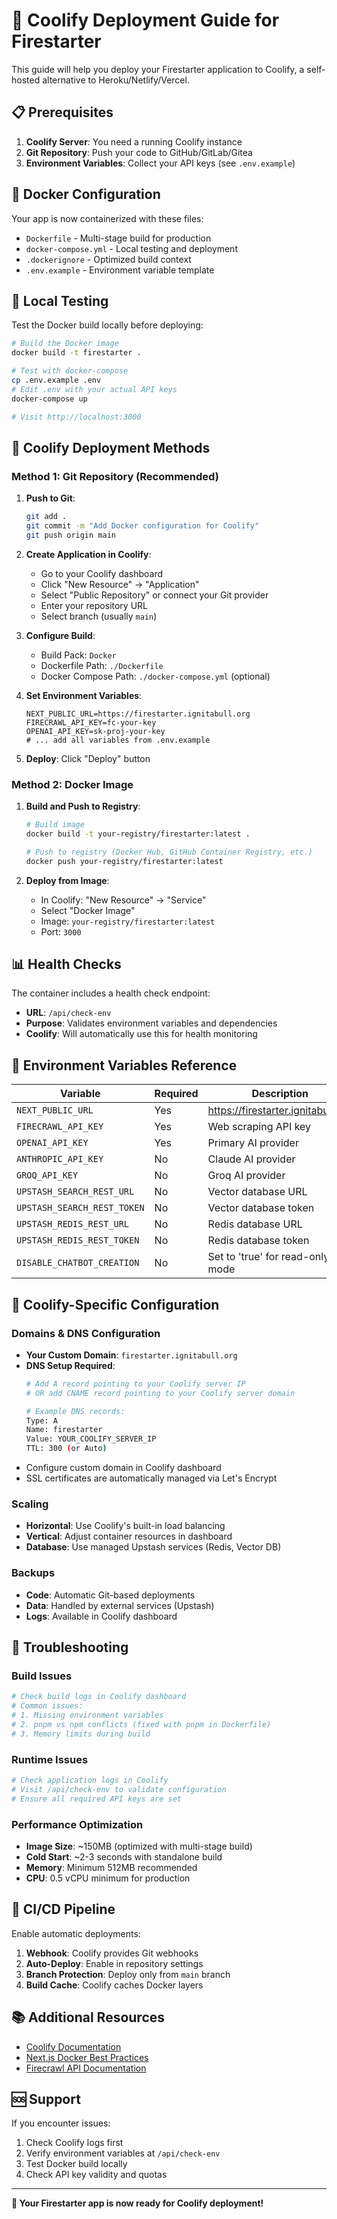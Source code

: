 # 🚀 Coolify Deployment Guide for Firestarter

This guide will help you deploy your Firestarter application to Coolify, a self-hosted alternative to Heroku/Netlify/Vercel.

## 📋 Prerequisites

1. **Coolify Server**: You need a running Coolify instance
2. **Git Repository**: Push your code to GitHub/GitLab/Gitea
3. **Environment Variables**: Collect your API keys (see `.env.example`)

## 🐳 Docker Configuration

Your app is now containerized with these files:
- `Dockerfile` - Multi-stage build for production
- `docker-compose.yml` - Local testing and deployment
- `.dockerignore` - Optimized build context
- `.env.example` - Environment variable template

## 🔧 Local Testing

Test the Docker build locally before deploying:

```bash
# Build the Docker image
docker build -t firestarter .

# Test with docker-compose
cp .env.example .env
# Edit .env with your actual API keys
docker-compose up

# Visit http://localhost:3000
```

## 🚀 Coolify Deployment Methods

### Method 1: Git Repository (Recommended)

1. **Push to Git**:
   ```bash
   git add .
   git commit -m "Add Docker configuration for Coolify"
   git push origin main
   ```

2. **Create Application in Coolify**:
   - Go to your Coolify dashboard
   - Click "New Resource" → "Application"
   - Select "Public Repository" or connect your Git provider
   - Enter your repository URL
   - Select branch (usually `main`)

3. **Configure Build**:
   - Build Pack: `Docker`
   - Dockerfile Path: `./Dockerfile`
   - Docker Compose Path: `./docker-compose.yml` (optional)

4. **Set Environment Variables**:
   ```env
   NEXT_PUBLIC_URL=https://firestarter.ignitabull.org
   FIRECRAWL_API_KEY=fc-your-key
   OPENAI_API_KEY=sk-proj-your-key
   # ... add all variables from .env.example
   ```

5. **Deploy**: Click "Deploy" button

### Method 2: Docker Image

1. **Build and Push to Registry**:
   ```bash
   # Build image
   docker build -t your-registry/firestarter:latest .
   
   # Push to registry (Docker Hub, GitHub Container Registry, etc.)
   docker push your-registry/firestarter:latest
   ```

2. **Deploy from Image**:
   - In Coolify: "New Resource" → "Service"
   - Select "Docker Image"
   - Image: `your-registry/firestarter:latest`
   - Port: `3000`

## 📊 Health Checks

The container includes a health check endpoint:
- **URL**: `/api/check-env`
- **Purpose**: Validates environment variables and dependencies
- **Coolify**: Will automatically use this for health monitoring

## 🔐 Environment Variables Reference

| Variable | Required | Description |
|----------|----------|-------------|
| `NEXT_PUBLIC_URL` | Yes | https://firestarter.ignitabull.org |
| `FIRECRAWL_API_KEY` | Yes | Web scraping API key |
| `OPENAI_API_KEY` | Yes | Primary AI provider |
| `ANTHROPIC_API_KEY` | No | Claude AI provider |
| `GROQ_API_KEY` | No | Groq AI provider |
| `UPSTASH_SEARCH_REST_URL` | No | Vector database URL |
| `UPSTASH_SEARCH_REST_TOKEN` | No | Vector database token |
| `UPSTASH_REDIS_REST_URL` | No | Redis database URL |
| `UPSTASH_REDIS_REST_TOKEN` | No | Redis database token |
| `DISABLE_CHATBOT_CREATION` | No | Set to 'true' for read-only mode |

## 🔧 Coolify-Specific Configuration

### Domains & DNS Configuration
- **Your Custom Domain**: `firestarter.ignitabull.org`
- **DNS Setup Required**:
  ```bash
  # Add A record pointing to your Coolify server IP
  # OR add CNAME record pointing to your Coolify server domain
  
  # Example DNS records:
  Type: A
  Name: firestarter
  Value: YOUR_COOLIFY_SERVER_IP
  TTL: 300 (or Auto)
  ```
- Configure custom domain in Coolify dashboard
- SSL certificates are automatically managed via Let's Encrypt

### Scaling
- **Horizontal**: Use Coolify's built-in load balancing
- **Vertical**: Adjust container resources in dashboard
- **Database**: Use managed Upstash services (Redis, Vector DB)

### Backups
- **Code**: Automatic Git-based deployments
- **Data**: Handled by external services (Upstash)
- **Logs**: Available in Coolify dashboard

## 🐛 Troubleshooting

### Build Issues
```bash
# Check build logs in Coolify dashboard
# Common issues:
# 1. Missing environment variables
# 2. pnpm vs npm conflicts (fixed with pnpm in Dockerfile)
# 3. Memory limits during build
```

### Runtime Issues
```bash
# Check application logs in Coolify
# Visit /api/check-env to validate configuration
# Ensure all required API keys are set
```

### Performance Optimization
- **Image Size**: ~150MB (optimized with multi-stage build)
- **Cold Start**: ~2-3 seconds with standalone build
- **Memory**: Minimum 512MB recommended
- **CPU**: 0.5 vCPU minimum for production

## 🔄 CI/CD Pipeline

Enable automatic deployments:
1. **Webhook**: Coolify provides Git webhooks
2. **Auto-Deploy**: Enable in repository settings
3. **Branch Protection**: Deploy only from `main` branch
4. **Build Cache**: Coolify caches Docker layers

## 📚 Additional Resources

- [Coolify Documentation](https://coolify.io/docs)
- [Next.js Docker Best Practices](https://nextjs.org/docs/deployment#docker-image)
- [Firecrawl API Documentation](https://docs.firecrawl.dev)

## 🆘 Support

If you encounter issues:
1. Check Coolify logs first
2. Verify environment variables at `/api/check-env`
3. Test Docker build locally
4. Check API key validity and quotas

---

**🎉 Your Firestarter app is now ready for Coolify deployment!** 